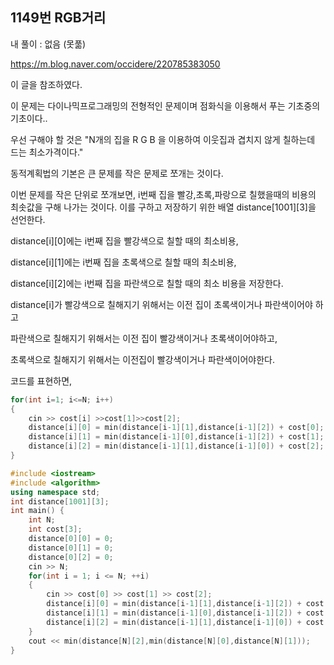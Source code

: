 <h2>1149번 RGB거리</h2>



내 풀이 : 없음 (못풂)

https://m.blog.naver.com/occidere/220785383050

이 글을 참조하였다.

이 문제는 다이나믹프로그래밍의 전형적인 문제이며 점화식을 이용해서 푸는 기초중의 기초이다..

우선 구해야 할 것은 "N개의 집을 R G B 을 이용하여 이웃집과 겹치지 않게 칠하는데 드는 최소가격이다." 



동적계획법의 기본은 큰 문제를 작은 문제로 쪼개는 것이다.

이번 문제를 작은 단위로 쪼개보면, i번째 집을 빨강,초록,파랑으로 칠했을때의 비용의 최솟값을 구해 나가는 것이다. 이를 구하고 저장하기 위한 배열 distance[1001\][3\]을 선언한다.

distance[i\][0\]에는 i번째 집을 빨강색으로 칠할 때의 최소비용,

distance[i\][1\]에는 i번째 집을 초록색으로 칠할 때의 최소비용,

distance[i\][2\]에는 i번째 집을 파란색으로 칠할 때의 최소 비용을 저장한다.

distance[i]가 빨강색으로 칠해지기 위해서는 이전 집이 초록색이거나 파란색이어야 하고 

파란색으로 칠해지기 위해서는 이전 집이 빨강색이거나 초록색이어야하고,

초록색으로 칠해지기 위해서는 이전집이 빨강색이거나 파란색이어야한다.

코드를 표현하면,

```c++
for(int i=1; i<=N; i++)
{
	cin >> cost[i] >>cost[1]>>cost[2];
    distance[i][0] = min(distance[i-1][1],distance[i-1][2]) + cost[0];
    distance[i][1] = min(distance[i-1][0],distance[i-1][2]) + cost[1];
    distance[i][2] = min(distance[i-1][1],distance[i-1][0]) + cost[2];
}
```





```c++
#include <iostream>
#include <algorithm>
using namespace std;
int distance[1001][3];
int main() {
    int N;
    int cost[3];
    distance[0][0] = 0;
    distance[0][1] = 0;
    distance[0][2] = 0;
    cin >> N;
    for(int i = 1; i <= N; ++i)
    {
        cin >> cost[0] >> cost[1] >> cost[2];
        distance[i][0] = min(distance[i-1][1],distance[i-1][2]) + cost[0];
        distance[i][1] = min(distance[i-1][0],distance[i-1][2]) + cost[1];
        distance[i][2] = min(distance[i-1][1],distance[i-1][0]) + cost[2];
    }
    cout << min(distance[N][2],min(distance[N][0],distance[N][1]));
}
```

